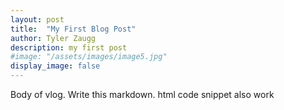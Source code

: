 ```yaml
---
layout: post
title:  "My First Blog Post"
author: Tyler Zaugg
description: my first post   
#image: "/assets/images/image5.jpg"
display_image: false
---
```


Body of vlog. Write this markdown. html code snippet also work